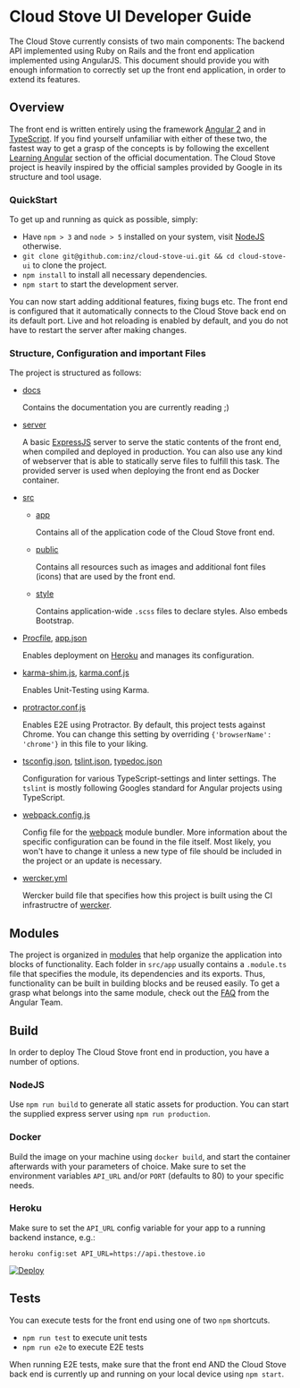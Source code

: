 <!--
# @title Cloud Stove UI Developer Guide
-->
# Cloud Stove UI Developer Guide
The Cloud Stove currently consists of two main components: The backend API implemented using Ruby on Rails and the front end application implemented using AngularJS. This document should provide you with enough information to correctly set up the front end application, in order to extend its features. 

## Overview
The front end is written entirely using the framework [Angular 2](https://angular.io/) and in [TypeScript](typescriptlang.org). If you find yourself unfamiliar with either of these two, the fastest way to get a grasp of the concepts is by following the excellent [Learning Angular](https://angular.io/docs/ts/latest/guide/learning-angular.html) section of the official documentation. The Cloud Stove project is heavily inspired by the official samples provided by Google in its structure and tool usage.

### QuickStart
To get up and running as quick as possible, simply:

* Have `npm > 3` and `node > 5` installed on your system, visit [NodeJS](https://nodejs.org/) otherwise.
* `git clone git@github.com:inz/cloud-stove-ui.git && cd cloud-stove-ui` to clone the project.
* `npm install` to install all necessary dependencies.
* `npm start` to start the development server.

You can now start adding additional features, fixing bugs etc. The front end is configured that it automatically connects to the Cloud Stove back end on its default port. Live and hot reloading is enabled by default, and you do not have to restart the server after making changes.

### Structure, Configuration and important Files
The project is structured as follows:

* [docs](https://github.com/sealuzh/cloud-stove-ui/tree/master/docs)

   Contains the documentation you are currently reading ;)

* [server](https://github.com/sealuzh/cloud-stove-ui/tree/master/server)

   A basic [ExpressJS](https://expressjs.com) server to serve the static contents of the front end, when compiled and deployed in production. You can also use any kind of webserver that is able to statically serve files to fulfill this task. The provided server is used when deploying the front end as Docker container.

* [src](https://github.com/sealuzh/cloud-stove-ui/tree/master/src)
   * [app](https://github.com/sealuzh/cloud-stove-ui/tree/master/app)

      Contains all of the application code of the Cloud Stove front end.

   * [public](https://github.com/sealuzh/cloud-stove-ui/tree/master/public)

      Contains all resources such as images and additional font files (icons) that are used by the front end.

   * [style](https://github.com/sealuzh/cloud-stove-ui/tree/master/style)

      Contains application-wide `.scss` files to declare styles. Also embeds Bootstrap.

* [Procfile](https://github.com/sealuzh/cloud-stove-ui/blob/master/Procfile), [app.json](https://github.com/sealuzh/cloud-stove-ui/blob/master/app.json)

   Enables deployment on [Heroku](https://www.heroku.com/) and manages its configuration.

* [karma-shim.js](https://github.com/sealuzh/cloud-stove-ui/blob/master/karma-shim.js), [karma.conf.js](https://github.com/sealuzh/cloud-stove-ui/blob/master/karma-shim.js)

   Enables Unit-Testing using Karma.

* [protractor.conf.js](https://github.com/sealuzh/cloud-stove-ui/blob/master/protractor.conf.js)

   Enables E2E using Protractor. By default, this project tests against Chrome. You can change this setting by overriding `{'browserName': 'chrome'}` in this file to your liking.

* [tsconfig.json](https://github.com/sealuzh/cloud-stove-ui/blob/master/tsconfig.json), [tslint.json](https://github.com/sealuzh/cloud-stove-ui/blob/master/tslint.json), [typedoc.json](https://github.com/sealuzh/cloud-stove-ui/blob/master/typedoc.json)

   Configuration for various TypeScript-settings and linter settings. The `tslint` is mostly following Googles standard for Angular projects using TypeScript.

* [webpack.config.js](https://github.com/sealuzh/cloud-stove-ui/blob/master/webpack.config.js)

   Config file for the [webpack](https://webpack.github.io/) module bundler. More information about the specific configuration can be found in the file itself. Most likely, you won't have to change it unless a new type of file should be included in the project or an update is necessary.

* [wercker.yml](https://github.com/sealuzh/cloud-stove-ui/blob/master/wercker.yml)

   Wercker build file that specifies how this project is built using the CI infrastructre of [wercker](https://www.wercker.com/).

## Modules
The project is organized in [modules](https://angular.io/docs/ts/latest/guide/ngmodule.html) that help organize the application into blocks of functionality. Each folder in `src/app` usually contains a `.module.ts` file that specifies the module, its dependencies and its exports. Thus, functionality can be built in building blocks and be reused easily. To get a grasp what belongs into the same module, check out the [FAQ](https://angular.io/docs/ts/latest/cookbook/ngmodule-faq.html#!#q-module-recommendations) from the Angular Team.

## Build
In order to deploy The Cloud Stove front end in production, you have a number of options.

### NodeJS
Use `npm run build` to generate all static assets for production. You can start the supplied express server using `npm run production`.

### Docker
Build the image on your machine using `docker build`, and start the container afterwards with your parameters of choice. Make sure to set the environment variables `API_URL` and/or `PORT` (defaults to 80) to your specific needs.

### Heroku
Make sure to set the `API_URL` config variable for your app to a running backend instance, e.g.:

    heroku config:set API_URL=https://api.thestove.io

[![Deploy](https://www.herokucdn.com/deploy/button.svg)](https://heroku.com/deploy)

## Tests
You can execute tests for the front end using one of two `npm` shortcuts.

* `npm run test` to execute unit tests
* `npm run e2e` to execute E2E tests

When running E2E tests, make sure that the front end AND the Cloud Stove back end is currently up and running on your local device using `npm start`.